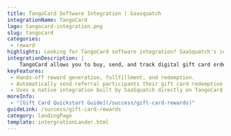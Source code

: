 ```yaml
---
title: TangoCard Software Integration | Saasquatch
integrationName: TangoCard
logo: tangocard-integration.png
slug: tangocard
categories: 
 - reward
highlights: Looking for TangoCard software integration? SaaSquatch's integration enables you to automatically reward your participants with gift cards.
integrationDescription: |
    TangoCard allows you to buy, send, and track digital gift card orders. SaaSquatch's TangoCard integration enables you to automatically reward your program participants with gift cards.
keyFeatures:
 - Hands-off reward generation, fullfillment, and redemption.
 - Automatically send referral participants their gift card redemption codes by email.
 - Uses a native integration built by SaaSquatch directly on TangoCard's API
moreInfo:
 - "[Gift Card Quickstart Guide](/success/gift-card-rewards)"
guideLink: /success/gift-card-rewards
category: landingPage
template: intergrationLander.html
---
```


